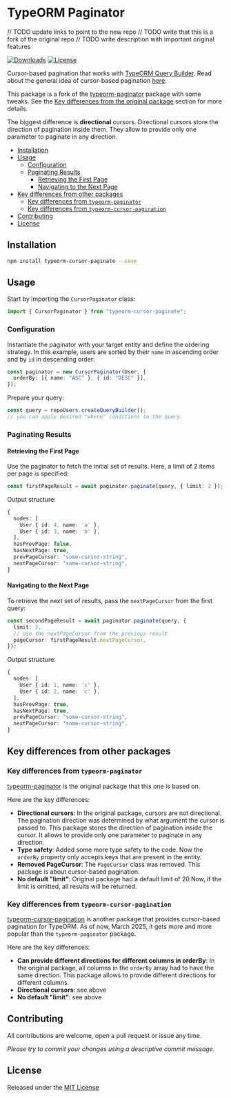 # TypeORM Paginator

// TODO update links to point to the new repo
// TODO write that this is a fork of the original repo
// TODO write description with important original features

<p>
  <a href="https://npmcharts.com/compare/typeorm-cursor-paginate?minimal=true"><img alt="Downloads" src="https://img.shields.io/npm/dt/typeorm-cursor-paginate.svg?style=flat-square" /></a>
  <a href="https://www.npmjs.com/package/typeorm-cursor-paginate"><img alt="License" src="https://img.shields.io/npm/l/typeorm-cursor-paginate.svg?style=flat-square" /></a>
</p>

Cursor-based pagination that works with [TypeORM Query Builder](https://typeorm.io/#/select-query-builder). Read about the general idea of cursor-based pagination [here](https://jsonapi.org/profiles/ethanresnick/cursor-pagination/).

This package is a fork of the [typeorm-paginator](https://www.npmjs.com/package/typeorm-paginator) package with some tweaks. See the [Key differences from the original package](#key-differences-from-the-original-package) section for more details.

The biggest difference is **directional** cursors. Directional cursors store the direction of pagination inside them. They allow to provide only one parameter to paginate in any direction.

- [Installation](#installation)
- [Usage](#usage)
  - [Configuration](#configuration)
  - [Paginating Results](#paginating-results)
    - [Retrieving the First Page](#retrieving-the-first-page)
    - [Navigating to the Next Page](#navigating-to-the-next-page)
- [Key differences from other packages](#key-differences-from-other-packages)
  - [Key differences from `typeorm-paginator`](#key-differences-from-typeorm-paginator)
  - [Key differences from `typeorm-cursor-pagination`](#key-differences-from-typeorm-cursor-pagination)
- [Contributing](#contributing)
- [License](#license)

## Installation

```bash
npm install typeorm-cursor-paginate --save
```

## Usage

Start by importing the `CursorPaginator` class:

```typescript
import { CursorPaginator } from "typeorm-cursor-paginate";
```

### Configuration

Instantiate the paginator with your target entity and define the ordering strategy. In this example, users are sorted by their `name` in ascending order and by `id` in descending order:

```typescript
const paginator = new CursorPaginator(User, {
  orderBy: [{ name: "ASC" }, { id: "DESC" }],
});
```

Prepare your query:

```typescript
const query = repoUsers.createQueryBuilder();
// you can apply desired "where" conditions to the query
```

### Paginating Results

#### Retrieving the First Page

Use the paginator to fetch the initial set of results. Here, a limit of 2 items per page is specified:

```typescript
const firstPageResult = await paginator.paginate(query, { limit: 2 });
```

Output structure:

```typescript
{
  nodes: [
    User { id: 4, name: 'a' },
    User { id: 3, name: 'b' },
  ],
  hasPrevPage: false,
  hasNextPage: true,
  prevPageCursor: "some-cursor-string",
  nextPageCursor: "some-cursor-string",
}
```

#### Navigating to the Next Page

To retrieve the next set of results, pass the `nextPageCursor` from the first query:

```typescript
const secondPageResult = await paginator.paginate(query, {
  limit: 2,
  // Use the nextPageCursor from the previous result
  pageCursor: firstPageResult.nextPageCursor,
});
```

Output structure:

```typescript
{
  nodes: [
    User { id: 1, name: 'c' },
    User { id: 2, name: 'c' },
  ],
  hasPrevPage: true,
  hasNextPage: true,
  prevPageCursor: "some-cursor-string",
  nextPageCursor: "some-cursor-string",
}
```

## Key differences from other packages

### Key differences from `typeorm-paginator`

[typeorm-paginator](https://www.npmjs.com/package/typeorm-paginator) is the original package that this one is based on.

Here are the key differences:

- **Directional cursors**: In the original package, cursors are not directional. The pagination direction was determined by what argument the cursor is passed to.
  This package stores the direction of pagination inside the cursor. It allows to provide only one parameter to paginate in any direction.
- **Type safety**: Added some more type safety to the code. Now the `orderBy` property only accepts keys that are present in the entity.
- **Removed PageCursor**: The `PageCursor` class was removed. This package is about cursor-based pagination.
- **No default "limit"**: Original package had a default limit of 20.Now, if the limit is omitted, all results will be returned.

### Key differences from `typeorm-cursor-pagination`

[typeorm-cursor-pagination](https://www.npmjs.com/package/typeorm-cursor-pagination) is another package that provides cursor-based pagination for TypeORM. As of now, March 2025, it gets more and more popular than the `typeorm-paginator` package.

Here are the key differences:

- **Can provide different directions for different columns in orderBy**: In the original package, all columns in the `orderBy` array had to have the same direction. This package allows to provide different directions for different columns.
- **Directional cursors**: see above
- **No default "limit"**: see above

## Contributing

All contributions are welcome, open a pull request or issue any time.

_Please try to commit your changes using a descriptive commit message._

## License

Released under the [MIT License](https://github.com/Oriery/typeorm-cursor-paginate/blob/main/License)
